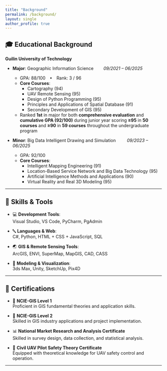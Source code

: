 ```yaml
---
title: "Background"
permalink: /background/
layout: single
author_profile: true
---
```


## 🎓 Educational Background

**Guilin University of Technology**

- **Major**: Geographic Information Science   *09/2021 – 06/2025*  
  - GPA: 88/100 • Rank: 3 / 96
  - **Core Courses**:  
    - Cartography (94)
    - UAV Remote Sensing (95)
    - Design of Python Programming (95)  
    - Principles and Applications of Spatial Database (91)
    - Secondary Development of GIS (95)
  - Ranked **1st** in major for both **comprehensive evaluation** and **cumulative GPA (92/100)** during junior year 
    scoring **≥95** in **50 courses** and **≥90** in **59 courses** throughout the undergraduate program    
   

- **Minor**: Big Data Intelligent Drawing and Simulation    *09/2023 – 06/2025*  
  - GPA: 92/100  
  - **Core Courses**:  
    - Intelligent Mapping Engineering (91)  
    - Location-Based Service Network and Big Data Technology (95)  
    - Artificial Intelligence Methods and Applications (90)
    - Virtual Reality and Real 3D Modeling (95)

---

## 🧩 Skills & Tools

- 💻 **Development Tools**:  
  Visual Studio, VS Code, PyCharm, PgAdmin

- 🔤 **Languages & Web**:  
  C#, Python, HTML + CSS + JavaScript, SQL

- 🌏 **GIS & Remote Sensing Tools**:  
  ArcGIS, ENVI, SuperMap, MapGIS, CAD, CASS

- 📐 **Modeling & Visualization**:  
  3ds Max, Unity, SketchUp, Pix4D

---

## 🌱 Certifications

- 🧭 **NCIE-GIS Level 1**  
  Proficient in GIS fundamental theories and application skills.

- 🧭 **NCIE-GIS Level 2**  
  Skilled in GIS industry applications and project implementation.

- 📊 **National Market Research and Analysis Certificate**  
  Skilled in survey design, data collection, and statistical analysis.

- 🚁 **Civil UAV Pilot Safety Theory Certificate**  
  Equipped with theoretical knowledge for UAV safety control and operation.

---
